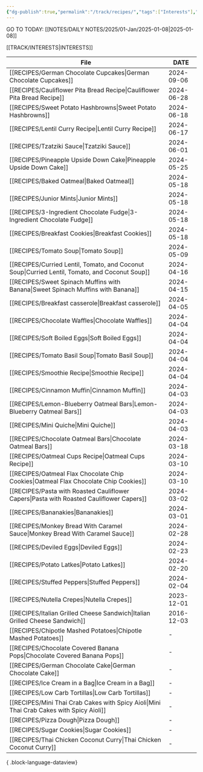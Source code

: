 ```yaml
---
{"dg-publish":true,"permalink":"/track/recipes/","tags":["Interests"],"noteIcon":"","created":"2024-02-25T15:55:00","updated":"2024-02-25 15:59"}
---
```


GO TO TODAY: [[NOTES/DAILY NOTES/2025/01-Jan/2025-01-08\|2025-01-08]]


[[TRACK/INTERESTS\|INTERESTS]]

| File                                                                                              | DATE       |
| ------------------------------------------------------------------------------------------------- | ---------- |
| [[RECIPES/German Chocolate Cupcakes\|German Chocolate Cupcakes]]                               | 2024-09-06 |
| [[RECIPES/Cauliflower Pita Bread Recipe\|Cauliflower Pita Bread Recipe]]                       | 2024-06-28 |
| [[RECIPES/Sweet Potato Hashbrowns\|Sweet Potato Hashbrowns]]                                   | 2024-06-18 |
| [[RECIPES/Lentil Curry Recipe\|Lentil Curry Recipe]]                                           | 2024-06-17 |
| [[RECIPES/Tzatziki Sauce\|Tzatziki Sauce]]                                                     | 2024-06-01 |
| [[RECIPES/Pineapple Upside Down Cake\|Pineapple Upside Down Cake]]                             | 2024-05-25 |
| [[RECIPES/Baked Oatmeal\|Baked Oatmeal]]                                                       | 2024-05-18 |
| [[RECIPES/Junior Mints\|Junior Mints]]                                                         | 2024-05-18 |
| [[RECIPES/3-Ingredient Chocolate Fudge\|3-Ingredient Chocolate Fudge]]                         | 2024-05-18 |
| [[RECIPES/Breakfast Cookies\|Breakfast Cookies]]                                               | 2024-05-18 |
| [[RECIPES/Tomato Soup\|Tomato Soup]]                                                           | 2024-05-09 |
| [[RECIPES/Curried Lentil, Tomato, and Coconut Soup\|Curried Lentil, Tomato, and Coconut Soup]] | 2024-04-16 |
| [[RECIPES/Sweet Spinach Muffins with Banana\|Sweet Spinach Muffins with Banana]]               | 2024-04-15 |
| [[RECIPES/Breakfast casserole\|Breakfast casserole]]                                           | 2024-04-05 |
| [[RECIPES/Chocolate Waffles\|Chocolate Waffles]]                                               | 2024-04-04 |
| [[RECIPES/Soft Boiled Eggs\|Soft Boiled Eggs]]                                                 | 2024-04-04 |
| [[RECIPES/Tomato Basil Soup\|Tomato Basil Soup]]                                               | 2024-04-04 |
| [[RECIPES/Smoothie Recipe\|Smoothie Recipe]]                                                   | 2024-04-04 |
| [[RECIPES/Cinnamon Muffin\|Cinnamon Muffin]]                                                   | 2024-04-03 |
| [[RECIPES/Lemon-Blueberry Oatmeal Bars\|Lemon-Blueberry Oatmeal Bars]]                         | 2024-04-03 |
| [[RECIPES/Mini Quiche\|Mini Quiche]]                                                           | 2024-04-03 |
| [[RECIPES/Chocolate Oatmeal Bars\|Chocolate Oatmeal Bars]]                                     | 2024-03-18 |
| [[RECIPES/Oatmeal Cups Recipe\|Oatmeal Cups Recipe]]                                           | 2024-03-10 |
| [[RECIPES/Oatmeal Flax Chocolate Chip Cookies\|Oatmeal Flax Chocolate Chip Cookies]]           | 2024-03-10 |
| [[RECIPES/Pasta with Roasted Cauliflower Capers\|Pasta with Roasted Cauliflower Capers]]       | 2024-03-02 |
| [[RECIPES/Bananakies\|Bananakies]]                                                             | 2024-03-01 |
| [[RECIPES/Monkey Bread With Caramel Sauce\|Monkey Bread With Caramel Sauce]]                   | 2024-02-28 |
| [[RECIPES/Deviled Eggs\|Deviled Eggs]]                                                         | 2024-02-23 |
| [[RECIPES/Potato Latkes\|Potato Latkes]]                                                       | 2024-02-20 |
| [[RECIPES/Stuffed Peppers\|Stuffed Peppers]]                                                   | 2024-02-04 |
| [[RECIPES/Nutella Crepes\|Nutella Crepes]]                                                     | 2023-12-01 |
| [[RECIPES/Italian Grilled Cheese Sandwich\|Italian Grilled Cheese Sandwich]]                   | 2016-12-03 |
| [[RECIPES/Chipotle Mashed Potatoes\|Chipotle Mashed Potatoes]]                                 | \-         |
| [[RECIPES/Chocolate Covered Banana Pops\|Chocolate Covered Banana Pops]]                       | \-         |
| [[RECIPES/German Chocolate Cake\|German Chocolate Cake]]                                       | \-         |
| [[RECIPES/Ice Cream in a Bag\|Ice Cream in a Bag]]                                             | \-         |
| [[RECIPES/Low Carb Tortillas\|Low Carb Tortillas]]                                             | \-         |
| [[RECIPES/Mini Thai Crab Cakes with Spicy Aioli\|Mini Thai Crab Cakes with Spicy Aioli]]       | \-         |
| [[RECIPES/Pizza Dough\|Pizza Dough]]                                                           | \-         |
| [[RECIPES/Sugar Cookies\|Sugar Cookies]]                                                       | \-         |
| [[RECIPES/Thai Chicken Coconut Curry\|Thai Chicken Coconut Curry]]                             | \-         |

{ .block-language-dataview}


